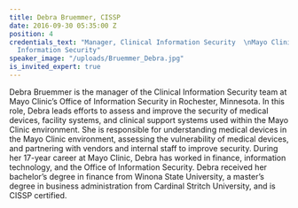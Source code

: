 ```yaml
---
title: Debra Bruemmer, CISSP
date: 2016-09-30 05:35:00 Z
position: 4
credentials_text: "Manager, Clinical Information Security  \nMayo Clinic Office of
  Information Security"
speaker_image: "/uploads/Bruemmer_Debra.jpg"
is_invited_expert: true
---
```


Debra Bruemmer is the manager of the Clinical Information Security team at Mayo Clinic’s Office of Information Security in Rochester, Minnesota. In this role, Debra leads efforts to assess and improve the security of medical devices, facility systems, and clinical support systems used within the Mayo Clinic environment. She is responsible for understanding medical devices in the Mayo Clinic environment, assessing the vulnerability of medical devices, and partnering with vendors and internal staff to improve security. During her 17-year career at Mayo Clinic, Debra has worked in finance, information technology, and the Office of Information Security. Debra received her bachelor’s degree in finance from Winona State University, a master’s degree in business administration from Cardinal Stritch University, and is CISSP certified.